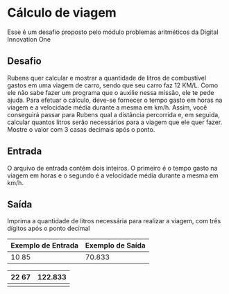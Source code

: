 # Cálculo de viagem

Esse é um desafio proposto pelo módulo problemas aritméticos da Digital Innovation One



## Desafio

Rubens quer calcular e mostrar a quantidade de litros de combustível gastos em uma viagem de carro, sendo que seu carro faz 12 KM/L. Como ele não sabe fazer um programa que o auxilie nessa missão, ele te pede ajuda. Para efetuar o cálculo, deve-se fornecer o tempo gasto em horas na viagem e a velocidade média durante a mesma em km/h. Assim, você conseguirá passar para Rubens qual a distância percorrida e, em seguida, calcular quantos litros serão necessários para a viagem que ele quer fazer. Mostre o valor com 3 casas decimais após o ponto.



## Entrada

O arquivo de entrada contém dois inteiros. O primeiro é o tempo gasto na viagem em horas e o segundo é a velocidade média durante a mesma em km/h.



## Saída

Imprima a quantidade de litros necessária para realizar a viagem, com três dígitos após o ponto decimal

| Exemplo de Entrada | Exemplo de Saída |
| ------------------ | ---------------- |
| 10 85              | 70.833           |

| 22 67 | 122.833 |
| ----- | ------- |
|       |         |







